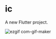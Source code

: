 # ic

A new Flutter project.

![ezgif com-gif-maker](https://user-images.githubusercontent.com/75980718/175805230-72f96673-2730-428e-aa30-e6d85f8d9d38.gif)
